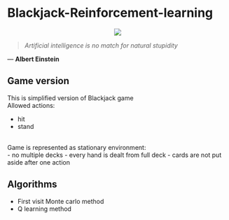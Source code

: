 # Blackjack-Reinforcement-learning

<p align="center">
  <img src="https://tibiablackjack.com/blackjack.png">
</p>

> *Artificial intelligence is no match for natural stupidity* <br>

― **Albert Einstein**

## Game version
This is simplified version of Blackjack game <br>
Allowed actions:
- hit
- stand 
<br>
Game is represented as stationary environment: <br>
- no multiple decks
- every hand is dealt from full deck
- cards are not put aside after one action

## Algorithms

- First visit Monte carlo method
- Q learning method
